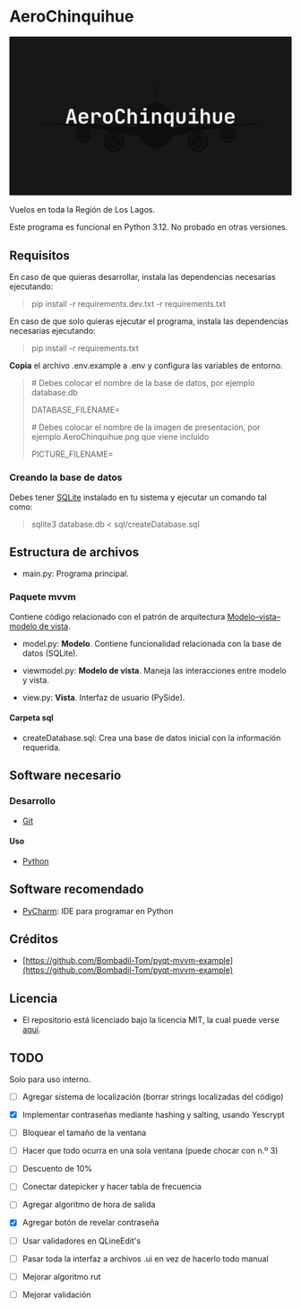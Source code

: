 # AeroChinquihue

![Imagen de AeroChinquihue](AeroChinquihue.png)

Vuelos en toda la Región de Los Lagos.

Este programa es funcional en Python 3.12. No probado en otras versiones.

## Requisitos

En caso de que quieras desarrollar, instala las dependencias necesarias ejecutando:

> pip install -r requirements.dev.txt -r requirements.txt

En caso de que solo quieras ejecutar el programa, instala las dependencias
necesarias ejecutando:

> pip install -r requirements.txt

**Copia** el archivo .env.example a .env y configura las variables de entorno.

> \# Debes colocar el nombre de la base de datos, por ejemplo database.db
>
> DATABASE_FILENAME=
>
> \# Debes colocar el nombre de la imagen de presentación, por ejemplo
> AeroChinquihue.png que viene incluido
>
> PICTURE_FILENAME=

### Creando la base de datos

Debes tener [SQLite](https://www.sqlite.org/index.html) instalado en tu sistema
y ejecutar un comando tal como:

> sqlite3 database.db < sql/createDatabase.sql

## Estructura de archivos

* main.py: Programa principal.

### Paquete mvvm

Contiene código relacionado con el patrón de arquitectura
[Modelo–vista–modelo de vista](https://es.wikipedia.org/wiki/Modelo%E2%80%93vista%E2%80%93modelo_de_vista).

* model.py: **Modelo**. Contiene funcionalidad relacionada con la base de datos (SQLite).

* viewmodel.py: **Modelo de vista**. Maneja las interacciones entre modelo y vista.

* view.py: **Vista**. Interfaz de usuario (PySide).

#### Carpeta sql

* createDatabase.sql: Crea una base de datos inicial con la información requerida.

## Software necesario

### Desarrollo

* [Git](https://git-scm.com/)

#### Uso

* [Python](https://www.python.org/)

## Software recomendado

* [PyCharm](https://www.jetbrains.com/pycharm/): IDE para programar en Python

## Créditos

* [https://github.com/Bombadil-Tom/pyqt-mvvm-example](https://github.com/Bombadil-Tom/pyqt-mvvm-example)

## Licencia

* El repositorio está licenciado bajo la licencia MIT, la cual puede verse [aquí](https://github.com/esteuwu/AeroChinquihue/blob/master/LICENSE).

## TODO

Solo para uso interno.

* [ ] Agregar sistema de localización (borrar strings localizadas del código)

* [x] Implementar contraseñas mediante hashing y salting, usando Yescrypt

* [ ] Bloquear el tamaño de la ventana

* [ ] Hacer que todo ocurra en una sola ventana (puede chocar con n.º 3)

* [ ] Descuento de 10%

* [ ] Conectar datepicker y hacer tabla de frecuencia

* [ ] Agregar algoritmo de hora de salida

* [x] Agregar botón de revelar contraseña

* [ ] Usar validadores en QLineEdit's

* [ ] Pasar toda la interfaz a archivos .ui en vez de hacerlo todo manual

* [ ] Mejorar algoritmo rut

* [ ] Mejorar validación
